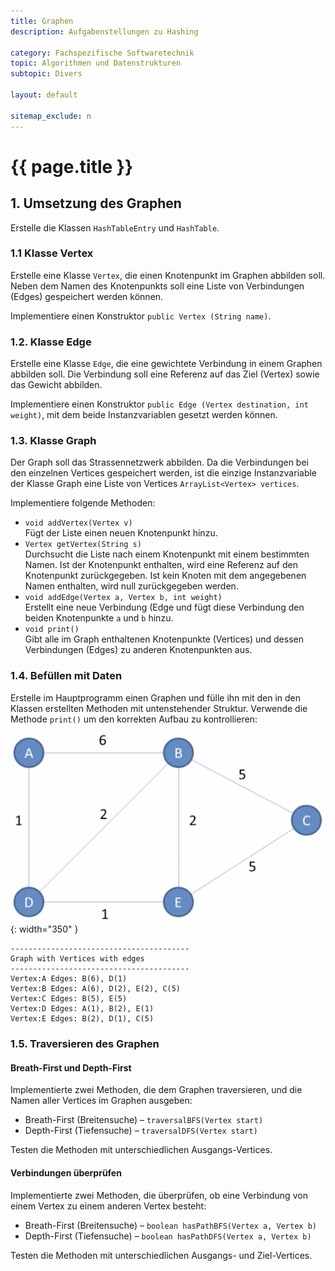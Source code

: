 ```yaml
---
title: Graphen
description: Aufgabenstellungen zu Hashing

category: Fachspezifische Softwaretechnik
topic: Algorithmen und Datenstrukturen
subtopic: Divers

layout: default

sitemap_exclude: n
---
```


# {{ page.title }} 

## 1. Umsetzung des Graphen 

Erstelle die Klassen `HashTableEntry` und `HashTable`.

### 1.1 Klasse Vertex

Erstelle eine Klasse `Vertex`, die einen Knotenpunkt im Graphen abbilden soll. Neben dem Namen des Knotenpunkts soll eine Liste von Verbindungen (Edges) gespeichert werden können.

Implementiere einen Konstruktor `public Vertex (String name)`.

### 1.2. Klasse Edge
Erstelle eine Klasse `Edge`, die eine gewichtete Verbindung in einem Graphen abbilden soll. Die Verbindung soll eine Referenz auf das Ziel (Vertex) sowie das Gewicht abbilden.

Implementiere einen Konstruktor `public Edge (Vertex destination, int weight)`,
mit dem beide Instanzvariablen gesetzt werden können.

### 1.3. Klasse Graph
Der Graph soll das Strassennetzwerk abbilden. Da die Verbindungen bei den einzelnen Vertices gespeichert werden, ist die einzige Instanzvariable der Klasse Graph eine Liste von Vertices `ArrayList<Vertex> vertices`.

Implementiere folgende Methoden:
* `void addVertex(Vertex v)`<br>
Fügt der Liste einen neuen Knotenpunkt hinzu.
* `Vertex getVertex(String s)`<br>
  Durchsucht die Liste nach einem Knotenpunkt mit einem bestimmten Namen. Ist der Knotenpunkt enthalten, wird eine Referenz auf den Knotenpunkt zurückgegeben. Ist kein Knoten mit dem angegebenen Namen enthalten, wird null zurückgegeben werden.
* `void addEdge(Vertex a, Vertex b, int weight)`<br>
Erstellt eine neue Verbindung (Edge und fügt diese Verbindung den beiden Knotenpunkte `a` und `b` hinzu.
* `void print()`<br>
Gibt alle im Graph enthaltenen Knotenpunkte (Vertices) und dessen Verbindungen (Edges) zu anderen Knotenpunkten aus.

### 1.4. Befüllen mit Daten
Erstelle im Hauptprogramm einen Graphen und fülle ihn mit den in den Klassen erstellten Methoden mit untenstehender Struktur. Verwende die Methode `print()` um den korrekten Aufbau zu kontrollieren:

![java_graph_simple.png](img/java_graph_simple.png){: width="350" }


```console
----------------------------------------
Graph with Vertices with edges
----------------------------------------
Vertex:A Edges: B(6), D(1)
Vertex:B Edges: A(6), D(2), E(2), C(5)
Vertex:C Edges: B(5), E(5)
Vertex:D Edges: A(1), B(2), E(1)
Vertex:E Edges: B(2), D(1), C(5)
```


### 1.5. Traversieren des Graphen

#### Breath-First und Depth-First
Implementierte zwei Methoden, die dem Graphen traversieren, und die Namen aller Vertices im Graphen ausgeben:

* Breath-First (Breitensuche) – `traversalBFS(Vertex start)`
* Depth-First (Tiefensuche) – `traversalDFS(Vertex start)`

Testen die Methoden mit unterschiedlichen Ausgangs-Vertices.


#### Verbindungen überprüfen
Implementierte zwei Methoden, die überprüfen, ob eine Verbindung von einem Vertex zu einem anderen Vertex besteht:

* Breath-First (Breitensuche) – `boolean hasPathBFS(Vertex a, Vertex b)`
* Depth-First (Tiefensuche) – `boolean hasPathDFS(Vertex a, Vertex b)`

Testen die Methoden mit unterschiedlichen Ausgangs- und Ziel-Vertices.
